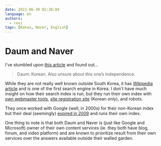 ```yaml
---
date: 2022-06-30 02:38:04
language: en
authors:
  - revi
tags: [Kakao, Naver, English]
---
```


# Daum and Naver

I've stumbled upon [this article](https://seirdy.one/posts/2021/03/10/search-engines-with-own-indexes/) and found out...

> Daum: Korean. Also unsure about this one’s independence.

While they are not really well known outside South Korea, it has [Wikipedia article](<https://en.wikipedia.org/wiki/Daum_(web_portal)>) and is one of the first search engine in Korea. I don't have much insight on how their search index is run, but they run their own index with [own webmaster tools](https://webmaster.daum.net/), [site registration site](https://register.search.daum.net/) (Korean only), and robots.

<!-- truncate -->

They once worked with Google (well, in 2000s) for their non-Korean index but their deal (seemingly) [expired in 2009](https://web.archive.org/web/20080225225133/https://baroblog.tistory.com/5) and runs their own index.

One thing to note is that both Daum and Naver is (just like Google and Microsoft) owner of their own content services (ie. they both have blog, forum, and video platform) and are known to prioritize result from their own services over the answers available outside their walled garden.
